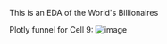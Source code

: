   This is an EDA of the World's Billionaires

  Plotly funnel for Cell 9:
  ![image](https://github.com/StormzzG/Billionaire-Statistics-Analysis/assets/142024535/e24fc8bc-14b6-4e0f-a743-a7efae4f827e)

